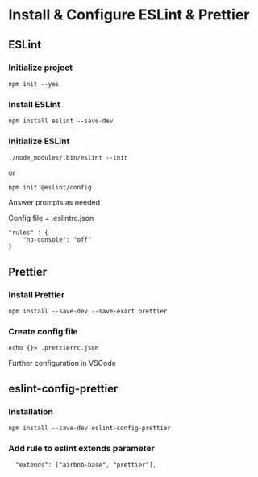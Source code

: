 # Install & Configure ESLint & Prettier

## ESLint

### Initialize project

```
npm init --yes
```

### Install ESLint

```
npm install eslint --save-dev
```

### Initialize ESLint

```
./node_modules/.bin/eslint --init
```

or

```
npm init @eslint/config
```

Answer prompts as needed

Config file = .eslintrc.json

```
"rules" : {
    "no-console": "off"
}
```

## Prettier

### Install Prettier

```
npm install --save-dev --save-exact prettier
```

### Create config file

```
echo {}> .prettierrc.json
```

Further configuration in VSCode

## eslint-config-prettier

### Installation

```
npm install --save-dev eslint-config-prettier
```

### Add rule to eslint extends parameter

```
  "extends": ["airbnb-base", "prettier"],
```
